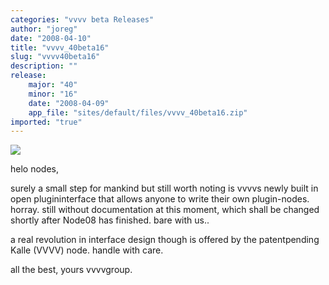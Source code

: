 ```yaml
---
categories: "vvvv beta Releases"
author: "joreg"
date: "2008-04-10"
title: "vvvv_40beta16"
slug: "vvvv40beta16"
description: ""
release: 
    major: "40"
    minor: "16"
    date: "2008-04-09"
    app_file: "sites/default/files/vvvv_40beta16.zip"
imported: "true"
---
```



![](40beta16.png)

helo nodes,

surely a small step for mankind but still worth noting is vvvvs newly built in open plugininterface that allows anyone to write their own plugin-nodes. horray. still without documentation at this moment, which shall be changed shortly after Node08 has finished. bare with us..

a real revolution in interface design though is offered by the patentpending Kalle (VVVV) node. handle with care.

all the best,
yours vvvvgroup.